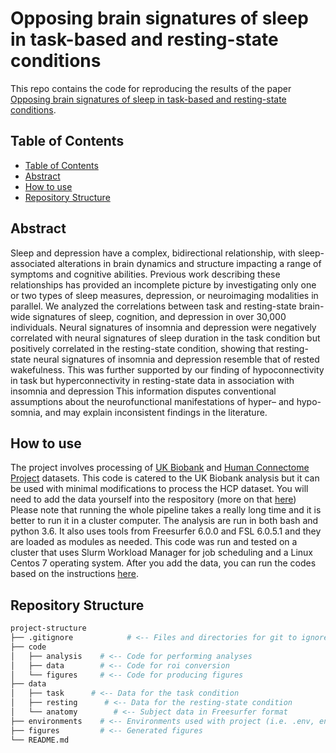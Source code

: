 # Opposing brain signatures of sleep in task-based and resting-state conditions

This repo contains the code for reproducing the results of the paper [Opposing brain signatures of sleep in task-based and resting-state conditions](https://www.biorxiv.org/content/10.1101/2023.05.13.540646v3.abstract).
## Table of Contents

- [Table of Contents](#table-of-contents)
- [Abstract](#abstract)
- [How to use](#how-to-use)
- [Repository Structure](#repository-structure)

## Abstract

Sleep and depression have a complex, bidirectional relationship, with sleep-associated alterations in brain dynamics and structure impacting a range of symptoms and cognitive abilities. Previous work describing these relationships has provided an incomplete picture by investigating only one or two types of sleep measures, depression, or neuroimaging modalities in parallel. We analyzed the correlations between task and resting-state brain-wide signatures of sleep, cognition, and depression in over 30,000 individuals. Neural signatures of insomnia and depression were negatively correlated with neural signatures of sleep duration in the task condition but positively correlated in the resting-state condition, showing that resting-state neural signatures of insomnia and depression resemble that of rested wakefulness. This was further supported by our finding of hypoconnectivity in task but hyperconnectivity in resting-state data in association with insomnia and depression This information disputes conventional assumptions about the neurofunctional manifestations of hyper– and hypo-somnia, and may explain inconsistent findings in the literature.


## How to use
The project involves processing of [UK Biobank]() and [Human Connectome Project]() datasets. 
This code is catered to the UK Biobank analysis but it can be used with minimal modifications to process the HCP dataset.
You will need to add the data yourself into the respository (more on that [here](./data/README.md))
Please note that running the whole pipeline takes a really long time and it is better to run it in a cluster computer. 
The analysis are run in both bash and python 3.6.
It also uses tools from Freesurfer 6.0.0 and FSL 6.0.5.1 and they are loaded as modules as needed.
This code was run and tested on a cluster that uses Slurm Workload Manager for job scheduling and a Linux Centos 7 operating system.
After you add the data, you can run the codes based on the instructions [here](./code/README.md).

## Repository Structure

```bash
project-structure
├── .gitignore            # <-- Files and directories for git to ignore
├── code
│   ├── analysis    # <-- Code for performing analyses
│   ├── data        # <-- Code for roi conversion
│   └── figures     # <-- Code for producing figures
├── data            
│   ├── task      # <-- Data for the task condition
│   ├── resting      # <-- Data for the resting-state condition
│   └── anatomy        # <-- Subject data in Freesurfer format 
├── environments    # <-- Environments used with project (i.e. .env, environment.yml)
├── figures         # <-- Generated figures
└── README.md       
  
```